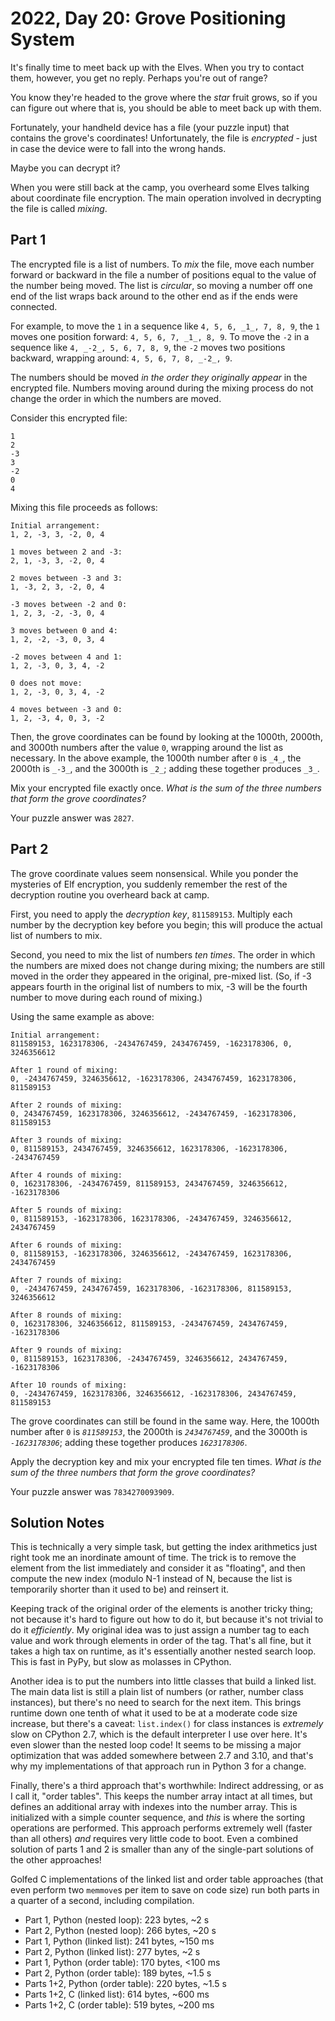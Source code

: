 # 2022, Day 20: Grove Positioning System

It's finally time to meet back up with the Elves. When you try to contact them, however, you get no reply. Perhaps you're out of range?

You know they're headed to the grove where the _star_ fruit grows, so if you can figure out where that is, you should be able to meet back up with them.

Fortunately, your handheld device has a file (your puzzle input) that contains the grove's coordinates! Unfortunately, the file is _encrypted_ - just in case the device were to fall into the wrong hands.

Maybe you can decrypt it?

When you were still back at the camp, you overheard some Elves talking about coordinate file encryption. The main operation involved in decrypting the file is called _mixing_.

## Part 1

The encrypted file is a list of numbers. To _mix_ the file, move each number forward or backward in the file a number of positions equal to the value of the number being moved. The list is _circular_, so moving a number off one end of the list wraps back around to the other end as if the ends were connected.

For example, to move the `1` in a sequence like `4, 5, 6, _1_, 7, 8, 9`, the `1` moves one position forward: `4, 5, 6, 7, _1_, 8, 9`. To move the `-2` in a sequence like `4, _-2_, 5, 6, 7, 8, 9`, the `-2` moves two positions backward, wrapping around: `4, 5, 6, 7, 8, _-2_, 9`.

The numbers should be moved _in the order they originally appear_ in the encrypted file. Numbers moving around during the mixing process do not change the order in which the numbers are moved.

Consider this encrypted file:

    1
    2
    -3
    3
    -2
    0
    4
    

Mixing this file proceeds as follows:

    Initial arrangement:
    1, 2, -3, 3, -2, 0, 4
    
    1 moves between 2 and -3:
    2, 1, -3, 3, -2, 0, 4
    
    2 moves between -3 and 3:
    1, -3, 2, 3, -2, 0, 4
    
    -3 moves between -2 and 0:
    1, 2, 3, -2, -3, 0, 4
    
    3 moves between 0 and 4:
    1, 2, -2, -3, 0, 3, 4
    
    -2 moves between 4 and 1:
    1, 2, -3, 0, 3, 4, -2
    
    0 does not move:
    1, 2, -3, 0, 3, 4, -2
    
    4 moves between -3 and 0:
    1, 2, -3, 4, 0, 3, -2
    

Then, the grove coordinates can be found by looking at the 1000th, 2000th, and 3000th numbers after the value `0`, wrapping around the list as necessary. In the above example, the 1000th number after `0` is `_4_`, the 2000th is `_-3_`, and the 3000th is `_2_`; adding these together produces `_3_`.

Mix your encrypted file exactly once. _What is the sum of the three numbers that form the grove coordinates?_

Your puzzle answer was `2827`.

## Part 2

The grove coordinate values seem nonsensical. While you ponder the mysteries of Elf encryption, you suddenly remember the rest of the decryption routine you overheard back at camp.

First, you need to apply the _decryption key_, `811589153`. Multiply each number by the decryption key before you begin; this will produce the actual list of numbers to mix.

Second, you need to mix the list of numbers _ten times_. The order in which the numbers are mixed does not change during mixing; the numbers are still moved in the order they appeared in the original, pre-mixed list. (So, if -3 appears fourth in the original list of numbers to mix, -3 will be the fourth number to move during each round of mixing.)

Using the same example as above:

    Initial arrangement:
    811589153, 1623178306, -2434767459, 2434767459, -1623178306, 0, 3246356612
    
    After 1 round of mixing:
    0, -2434767459, 3246356612, -1623178306, 2434767459, 1623178306, 811589153
    
    After 2 rounds of mixing:
    0, 2434767459, 1623178306, 3246356612, -2434767459, -1623178306, 811589153
    
    After 3 rounds of mixing:
    0, 811589153, 2434767459, 3246356612, 1623178306, -1623178306, -2434767459
    
    After 4 rounds of mixing:
    0, 1623178306, -2434767459, 811589153, 2434767459, 3246356612, -1623178306
    
    After 5 rounds of mixing:
    0, 811589153, -1623178306, 1623178306, -2434767459, 3246356612, 2434767459
    
    After 6 rounds of mixing:
    0, 811589153, -1623178306, 3246356612, -2434767459, 1623178306, 2434767459
    
    After 7 rounds of mixing:
    0, -2434767459, 2434767459, 1623178306, -1623178306, 811589153, 3246356612
    
    After 8 rounds of mixing:
    0, 1623178306, 3246356612, 811589153, -2434767459, 2434767459, -1623178306
    
    After 9 rounds of mixing:
    0, 811589153, 1623178306, -2434767459, 3246356612, 2434767459, -1623178306
    
    After 10 rounds of mixing:
    0, -2434767459, 1623178306, 3246356612, -1623178306, 2434767459, 811589153
    

The grove coordinates can still be found in the same way. Here, the 1000th number after `0` is _`811589153`_, the 2000th is _`2434767459`_, and the 3000th is _`-1623178306`_; adding these together produces _`1623178306`_.

Apply the decryption key and mix your encrypted file ten times. _What is the sum of the three numbers that form the grove coordinates?_

Your puzzle answer was `7834270093909`.

## Solution Notes

This is technically a very simple task, but getting the index arithmetics just right took me an inordinate amount of time. The trick is to remove the element from the list immediately and consider it as "floating", and then compute the new index (modulo N-1 instead of N, because the list is temporarily shorter than it used to be) and reinsert it.

Keeping track of the original order of the elements is another tricky thing; not because it's hard to figure out how to do it, but because it's not trivial to do it _efficiently_. My original idea was to just assign a number tag to each value and work through elements in order of the tag. That's all fine, but it takes a high tax on runtime, as it's essentially another nested search loop. This is fast in PyPy, but slow as molasses in CPython.

Another idea is to put the numbers into little classes that build a linked list. The main data list is still a plain list of numbers (or rather, number class instances), but there's no need to search for the next item. This brings runtime down one tenth of what it used to be at a moderate code size increase, but there's a caveat: `list.index()` for class instances is _extremely_ slow on CPython 2.7, which is the default interpreter I use over here. It's even slower than the nested loop code! It seems to be missing a major optimization that was added somewhere between 2.7 and 3.10, and that's why my implementations of that approach run in Python 3 for a change.

Finally, there's a third approach that's worthwhile: Indirect addressing, or as I call it, "order tables". This keeps the number array intact at all times, but defines an additional array with indexes into the number array. This is initialized with a simple counter sequence, and _this_ is where the sorting operations are performed. This approach performs extremely well (faster than all others) *and* requires very little code to boot. Even a combined solution of parts 1 and 2 is smaller than any of the single-part solutions of the other approaches!

Golfed C implementations of the linked list and order table approaches (that even perform two `memmove`s per item to save on code size) run both parts in a quarter of a second, including compilation.

* Part 1, Python (nested loop): 223 bytes, ~2 s
* Part 2, Python (nested loop): 266 bytes, ~20 s
* Part 1, Python (linked list): 241 bytes, ~150 ms
* Part 2, Python (linked list): 277 bytes, ~2 s
* Part 1, Python (order table): 170 bytes, <100 ms
* Part 2, Python (order table): 189 bytes, ~1.5 s
* Parts 1+2, Python (order table): 220 bytes, ~1.5 s
* Parts 1+2, C (linked list): 614 bytes, ~600 ms
* Parts 1+2, C (order table): 519 bytes, ~200 ms
